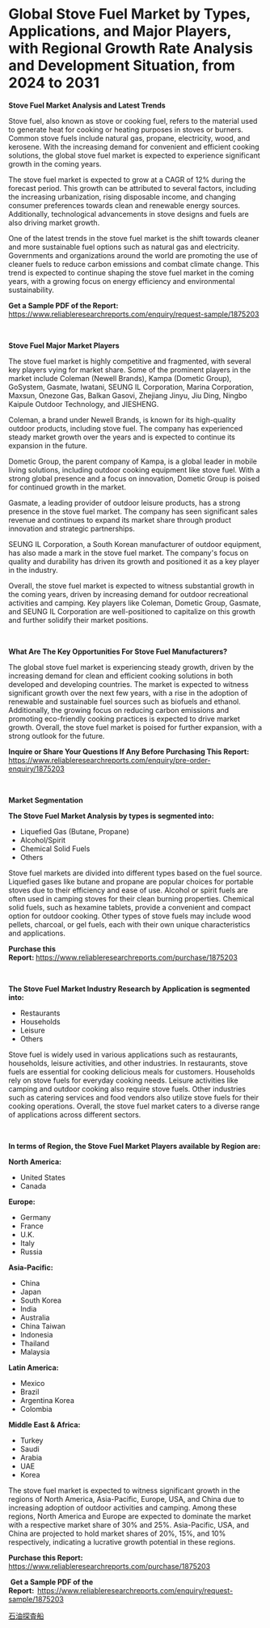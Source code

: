 <p><h1>Global Stove Fuel Market by Types, Applications, and Major Players, with Regional Growth Rate Analysis and Development Situation, from 2024 to 2031</h1></p><p><strong>Stove Fuel Market Analysis and Latest Trends</strong></p>
<p><p>Stove fuel, also known as stove or cooking fuel, refers to the material used to generate heat for cooking or heating purposes in stoves or burners. Common stove fuels include natural gas, propane, electricity, wood, and kerosene. With the increasing demand for convenient and efficient cooking solutions, the global stove fuel market is expected to experience significant growth in the coming years.</p><p>The stove fuel market is expected to grow at a CAGR of 12% during the forecast period. This growth can be attributed to several factors, including the increasing urbanization, rising disposable income, and changing consumer preferences towards clean and renewable energy sources. Additionally, technological advancements in stove designs and fuels are also driving market growth.</p><p>One of the latest trends in the stove fuel market is the shift towards cleaner and more sustainable fuel options such as natural gas and electricity. Governments and organizations around the world are promoting the use of cleaner fuels to reduce carbon emissions and combat climate change. This trend is expected to continue shaping the stove fuel market in the coming years, with a growing focus on energy efficiency and environmental sustainability.</p></p>
<p><strong>Get a Sample PDF of the Report:&nbsp;</strong> <a href="https://www.reliableresearchreports.com/enquiry/request-sample/1875203">https://www.reliableresearchreports.com/enquiry/request-sample/1875203</a></p>
<p>&nbsp;</p>
<p><strong>Stove Fuel Major Market Players</strong></p>
<p><p>The stove fuel market is highly competitive and fragmented, with several key players vying for market share. Some of the prominent players in the market include Coleman (Newell Brands), Kampa (Dometic Group), GoSystem, Gasmate, Iwatani, SEUNG IL Corporation, Marina Corporation, Maxsun, Onezone Gas, Balkan Gasovi, Zhejiang Jinyu, Jiu Ding, Ningbo Kaipule Outdoor Technology, and JIESHENG.</p><p>Coleman, a brand under Newell Brands, is known for its high-quality outdoor products, including stove fuel. The company has experienced steady market growth over the years and is expected to continue its expansion in the future.</p><p>Dometic Group, the parent company of Kampa, is a global leader in mobile living solutions, including outdoor cooking equipment like stove fuel. With a strong global presence and a focus on innovation, Dometic Group is poised for continued growth in the market.</p><p>Gasmate, a leading provider of outdoor leisure products, has a strong presence in the stove fuel market. The company has seen significant sales revenue and continues to expand its market share through product innovation and strategic partnerships.</p><p>SEUNG IL Corporation, a South Korean manufacturer of outdoor equipment, has also made a mark in the stove fuel market. The company's focus on quality and durability has driven its growth and positioned it as a key player in the industry.</p><p>Overall, the stove fuel market is expected to witness substantial growth in the coming years, driven by increasing demand for outdoor recreational activities and camping. Key players like Coleman, Dometic Group, Gasmate, and SEUNG IL Corporation are well-positioned to capitalize on this growth and further solidify their market positions.</p></p>
<p>&nbsp;</p>
<p><strong>What Are The Key Opportunities For Stove Fuel Manufacturers?</strong></p>
<p><p>The global stove fuel market is experiencing steady growth, driven by the increasing demand for clean and efficient cooking solutions in both developed and developing countries. The market is expected to witness significant growth over the next few years, with a rise in the adoption of renewable and sustainable fuel sources such as biofuels and ethanol. Additionally, the growing focus on reducing carbon emissions and promoting eco-friendly cooking practices is expected to drive market growth. Overall, the stove fuel market is poised for further expansion, with a strong outlook for the future.</p></p>
<p><strong>Inquire or Share Your Questions If Any Before Purchasing This Report:</strong> <a href="https://www.reliableresearchreports.com/enquiry/pre-order-enquiry/1875203">https://www.reliableresearchreports.com/enquiry/pre-order-enquiry/1875203</a></p>
<p>&nbsp;</p>
<p><strong>Market Segmentation</strong></p>
<p><strong>The Stove Fuel Market Analysis by types is segmented into:</strong></p>
<p><ul><li>Liquefied Gas (Butane, Propane)</li><li>Alcohol/Spirit</li><li>Chemical Solid Fuels</li><li>Others</li></ul></p>
<p><p>Stove fuel markets are divided into different types based on the fuel source. Liquefied gases like butane and propane are popular choices for portable stoves due to their efficiency and ease of use. Alcohol or spirit fuels are often used in camping stoves for their clean burning properties. Chemical solid fuels, such as hexamine tablets, provide a convenient and compact option for outdoor cooking. Other types of stove fuels may include wood pellets, charcoal, or gel fuels, each with their own unique characteristics and applications.</p></p>
<p><strong>Purchase this Report:&nbsp;</strong><a href="https://www.reliableresearchreports.com/purchase/1875203">https://www.reliableresearchreports.com/purchase/1875203</a></p>
<p>&nbsp;</p>
<p><strong>The Stove Fuel Market Industry Research by Application is segmented into:</strong></p>
<p><ul><li>Restaurants</li><li>Households</li><li>Leisure</li><li>Others</li></ul></p>
<p><p>Stove fuel is widely used in various applications such as restaurants, households, leisure activities, and other industries. In restaurants, stove fuels are essential for cooking delicious meals for customers. Households rely on stove fuels for everyday cooking needs. Leisure activities like camping and outdoor cooking also require stove fuels. Other industries such as catering services and food vendors also utilize stove fuels for their cooking operations. Overall, the stove fuel market caters to a diverse range of applications across different sectors.</p></p>
<p>&nbsp;</p>
<p><strong>In terms of Region, the Stove Fuel Market Players available by Region are:</strong></p>
<p>
    <p> <strong> North America: </strong>
        <ul>
            <li>United States</li>
            <li>Canada</li>
        </ul>
        </p> 
    <p> <strong> Europe: </strong>
        <ul>
            <li>Germany</li>
            <li>France</li>
            <li>U.K.</li>
            <li>Italy</li>
            <li>Russia</li>
        </ul>
        </p> 
    <p> <strong> Asia-Pacific: </strong>
        <ul>
            <li>China</li>
            <li>Japan</li>
            <li>South Korea</li>
            <li>India</li>
            <li>Australia</li>
            <li>China Taiwan</li>
            <li>Indonesia</li>
            <li>Thailand</li>
            <li>Malaysia</li>
        </ul>
        </p> 
    <p> <strong> Latin America: </strong>
        <ul>
            <li>Mexico</li>
            <li>Brazil</li>
            <li>Argentina Korea</li>
            <li>Colombia</li>
        </ul>
        </p> 
    <p> <strong> Middle East & Africa: </strong>
        <ul>
            <li>Turkey</li>
            <li>Saudi</li>
            <li>Arabia</li>
            <li>UAE</li>
            <li>Korea</li>
        </ul>
    </p>
    </p>
<p><p>The stove fuel market is expected to witness significant growth in the regions of North America, Asia-Pacific, Europe, USA, and China due to increasing adoption of outdoor activities and camping. Among these regions, North America and Europe are expected to dominate the market with a respective market share of 30% and 25%. Asia-Pacific, USA, and China are projected to hold market shares of 20%, 15%, and 10% respectively, indicating a lucrative growth potential in these regions.</p></p>
<p><strong>Purchase this Report: </strong><a href="https://www.reliableresearchreports.com/purchase/1875203">https://www.reliableresearchreports.com/purchase/1875203</a></p>
<p>&nbsp;<strong>Get a Sample PDF of the Report:&nbsp;&nbsp;</strong><a href="https://www.reliableresearchreports.com/enquiry/request-sample/1875203">https://www.reliableresearchreports.com/enquiry/request-sample/1875203</a></p>
<p><strong></strong></p>
<p><p><a href="https://github.com/one-cool-chick/Market-Research-Report-List-1/blob/main/17721836529.md">石油探査船</a></p></p>